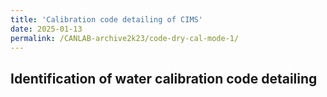 ```yaml
---
title: 'Calibration code detailing of CIMS'
date: 2025-01-13
permalink: /CANLAB-archive2k23/code-dry-cal-mode-1/
---
```

## Identification of water calibration code detailing    


